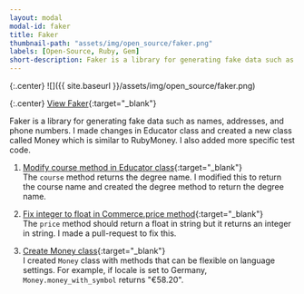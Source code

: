 ```yaml
---
layout: modal
modal-id: faker
title: Faker
thumbnail-path: "assets/img/open_source/faker.png"
labels: [Open-Source, Ruby, Gem]
short-description: Faker is a library for generating fake data such as names, addresses, and phone numbers. I made changes in Educator class and created a new class called Money which is similar to RubyMoney.
---
```


{:.center}
![]({{ site.baseurl }}/assets/img/open_source/faker.png)

{:.center}
[View Faker](https://github.com/stympy/faker){:target="\_blank"}

Faker is a library for generating fake data such as names, addresses, and phone numbers. I made changes in Educator class and created a new class called Money which is similar to RubyMoney. I also added more specific test code. 

1. [Modify course method in Educator class](https://github.com/stympy/faker/pull/803){:target="\_blank"}<br>
 The `course` method returns the degree name. I modified this to return the course name and created the degree method to return the degree name.

2. [Fix integer to float in Commerce.price method](https://github.com/stympy/faker/pull/807){:target="\_blank"}<br>
 The `price` method should return a float in string but it returns an integer in string. I made a pull-request to fix this.

3. [Create Money class](https://github.com/stympy/faker/pull/809){:target="\_blank"}<br>
 I created `Money` class with methods that can be flexible on language settings. For example, if locale is set to Germany, `Money.money_with_symbol` returns "€58.20".
